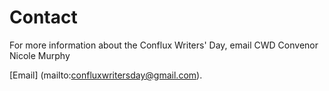# Contact

For more information about the Conflux Writers' Day, email CWD Convenor Nicole Murphy

[Email] (mailto:confluxwritersday@gmail.com).
